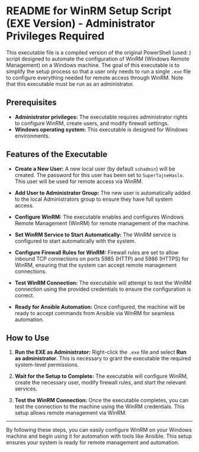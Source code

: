 # README for WinRM Setup Script (EXE Version) - Administrator Privileges Required

This executable file is a compiled version of the original PowerShell (used: ) script designed to automate the configuration of WinRM (Windows Remote Management) on a Windows machine. The goal of this executable is to simplify the setup process so that a user only needs to run a single `.exe` file to configure everything needed for remote access through WinRM. Note that this executable must be run as an administrator.

## Prerequisites

   - **Administrator privileges:** The executable requires administrator rights to configure WinRM, create users, and modify firewall settings.
   - **Windows operating system:** This executable is designed for Windows environments.

## Features of the Executable

   - **Create a New User:** A new local user (by default `sshadmin`) will be created. The password for this user has been set to `SuperTajneHaslo`. This user will be used for remote access via WinRM.

   - **Add User to Administrator Group:** The new user is automatically added to the local Administrators group to ensure they have full system access.

   - **Configure WinRM:** The executable enables and configures Windows Remote Management (WinRM) for remote management of the machine.

   - **Set WinRM Service to Start Automatically:** The WinRM service is configured to start automatically with the system.

   - **Configure Firewall Rules for WinRM:** Firewall rules are set to allow inbound TCP connections on ports 5985 (HTTP) and 5986 (HTTPS) for WinRM, ensuring that the system can accept remote management connections.

   - **Test WinRM Connection:** The executable will attempt to test the WinRM connection using the provided credentials to ensure the configuration is correct.

   - **Ready for Ansible Automation:** Once configured, the machine will be ready to accept commands from Ansible via WinRM for seamless automation.

## How to Use

1. **Run the EXE as Administrator:**
   Right-click the `.exe` file and select **Run as administrator**. This is necessary to grant the executable the required system-level permissions.

2. **Wait for the Setup to Complete:** 
   The executable will configure WinRM, create the necessary user, modify firewall rules, and start the relevant services.

3. **Test the WinRM Connection:**
   Once the executable completes, you can test the connection to the machine using the WinRM credentials. This setup allows remote management via WinRM.

---

By following these steps, you can easily configure WinRM on your Windows machine and begin using it for automation with tools like Ansible. This setup ensures your system is ready for remote management and automation.
